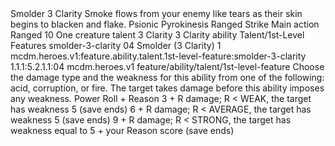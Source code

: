<ability>
  <name>Smolder</name>
  <cost>3 Clarity</cost>
  <flavor>Smoke flows from your enemy like tears as their skin begins to blacken and flake.</flavor>
  <keywords>
    <keyword>Psionic</keyword>
    <keyword>Pyrokinesis</keyword>
    <keyword>Ranged</keyword>
    <keyword>Strike</keyword>
  </keywords>
  <type>Main action</type>
  <distance>Ranged 10</distance>
  <target>One creature</target>
  <metadata>
    <class>talent</class>
    <cost>3 Clarity</cost>
    <cost_amount>3</cost_amount>
    <cost_resource>Clarity</cost_resource>
    <feature_type>ability</feature_type>
    <file_dpath>Talent/1st-Level Features</file_dpath>
    <item_id>smolder-3-clarity</item_id>
    <item_index>04</item_index>
    <item_name>Smolder (3 Clarity)</item_name>
    <level>1</level>
    <scc>mcdm.heroes.v1:feature.ability.talent.1st-level-feature:smolder-3-clarity</scc>
    <scdc>1.1.1:5.2.1.1:04</scdc>
    <source>mcdm.heroes.v1</source>
    <type>feature/ability/talent/1st-level-feature</type>
  </metadata>
  <effects>
    <effect type="mundane">Choose the damage type and the weakness for this ability from one of the following: acid, corruption, or fire. The target takes damage before this ability imposes any weakness.</effect>
    <effect type="roll">
      <roll>Power Roll + Reason</roll>
      <t1>3 + R damage; R &lt; WEAK, the target has weakness 5 (save ends)</t1>
      <t2>6 + R damage; R &lt; AVERAGE, the target has weakness 5 (save ends)</t2>
      <t3>9 + R damage; R &lt; STRONG, the target has weakness equal to 5 + your Reason score (save ends)</t3>
    </effect>
  </effects>
</ability>
